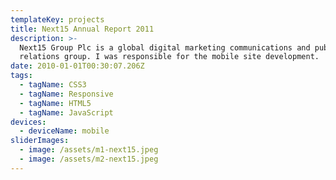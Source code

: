 ```yaml
---
templateKey: projects
title: Next15 Annual Report 2011
description: >-
  Next15 Group Plc is a global digital marketing communications and public
  relations group. I was responsible for the mobile site development.
date: 2010-01-01T00:30:07.206Z
tags:
  - tagName: CSS3
  - tagName: Responsive
  - tagName: HTML5
  - tagName: JavaScript
devices:
  - deviceName: mobile
sliderImages:
  - image: /assets/m1-next15.jpeg
  - image: /assets/m2-next15.jpeg
---
```

